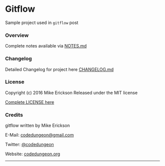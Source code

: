 # Gitflow

Sample project used in `gitflow` post

### Overview

Complete notes available via [NOTES.md](https://github.com/mikeerickson/gitflow/blob/master/NOTES.md)

### Changelog

Detailed Changelog for project here [CHANGELOG.md](https://github.com/mikeerickson/gitflow/blob/master/CHANGELOG.md)

### License

Copyright (c) 2016 Mike Erickson
Released under the MIT license
	
[Complete LICENSE here](https://github.com/mikeerickson/gitflow/blob/master/LICENSE)

### Credits

gitflow written by Mike Erickson

E-Mail: [codedungeon@gmail.com](mailto:codedungeon@gmail.com)

Twitter: [@codedungeon](http://twitter.com/codedungeon)

Website: [codedungeon.org](http://codedungeon.org)

***

